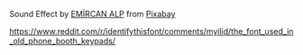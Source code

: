 Sound Effect by <a href="https://pixabay.com/users/emircanalp-17632163/?utm_source=link-attribution&utm_medium=referral&utm_campaign=music&utm_content=125033">EMİRCAN ALP</a> from <a href="https://pixabay.com/sound-effects//?utm_source=link-attribution&utm_medium=referral&utm_campaign=music&utm_content=125033">Pixabay</a>

https://www.reddit.com/r/identifythisfont/comments/myilid/the_font_used_in_old_phone_booth_keypads/

